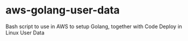 # aws-golang-user-data
Bash script to use in AWS to setup Golang, together with Code Deploy in Linux User Data 
